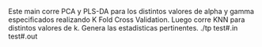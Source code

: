 Este main corre PCA y PLS-DA para los distintos valores de alpha y gamma especificados realizando K Fold Cross Validation.
Luego corre KNN para distintos valores de k.
Genera las estadisticas pertinentes.
./tp test#.in test#.out
